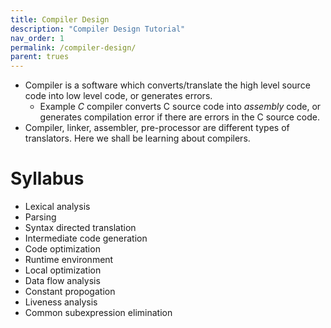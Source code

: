```yaml
---
title: Compiler Design
description: "Compiler Design Tutorial"
nav_order: 1
permalink: /compiler-design/
parent: trues
---
```


- Compiler is a software which converts/translate the high level source code into low level code, or generates errors.
    - Example *C* compiler converts C source code into *assembly* code, or generates compilation error if there are errors in the C source code.
- Compiler, linker, assembler, pre-processor are different types of translators. Here we shall be learning about compilers.

# Syllabus

- Lexical analysis
- Parsing
- Syntax directed translation
- Intermediate code generation
- Code optimization
- Runtime environment
- Local optimization
- Data flow analysis
- Constant propogation
- Liveness analysis
- Common subexpression elimination


